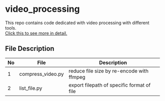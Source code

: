 # video_processing

This repo contains code dedicated with video processing with different tools.<br>
[Click this to see more in detail.](https://github.com/belongtothenight/video_processing/tree/main/src)

## File Description

| No  | File              | Description                                |
| --- | ----------------- | ------------------------------------------ |
| 1   | compress_video.py | reduce file size by re-encode with ffmpeg  |
| 2   | list_file.py      | export filepath of specific format of file |
